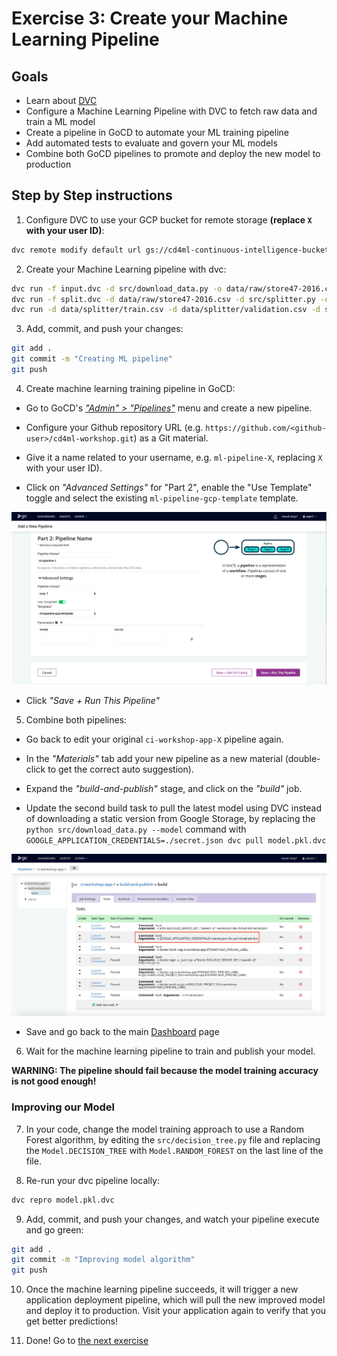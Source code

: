 # Exercise 3: Create your Machine Learning Pipeline

## Goals

* Learn about [DVC](https://dvc.org/)
* Configure a Machine Learning Pipeline with DVC to fetch raw data and train a
ML model
* Create a pipeline in GoCD to automate your ML training pipeline
* Add automated tests to evaluate and govern your ML models
* Combine both GoCD pipelines to promote and deploy the new model to production

## Step by Step instructions

1. Configure DVC to use your GCP bucket for remote storage **(replace `X` with
  your user ID)**:
```bash
dvc remote modify default url gs://cd4ml-continuous-intelligence-bucket-X
```

2. Create your Machine Learning pipeline with dvc:
```bash
dvc run -f input.dvc -d src/download_data.py -o data/raw/store47-2016.csv python src/download_data.py
dvc run -f split.dvc -d data/raw/store47-2016.csv -d src/splitter.py -o data/splitter/train.csv -o data/splitter/validation.csv python src/splitter.py
dvc run -d data/splitter/train.csv -d data/splitter/validation.csv -d src/decision_tree.py -o data/decision_tree/model.pkl -M results/metrics.json python src/decision_tree.py
```

3. Add, commit, and push your changes:
```bash
git add .
git commit -m "Creating ML pipeline"
git push
```

4. Create machine learning training pipeline in GoCD:

  * Go to GoCD's [*"Admin" > "Pipelines"*](http://gocd.cd4ml.net/go/admin/pipelines)
  menu and create a new pipeline.

  * Configure your Github repository URL (e.g. `https://github.com/<github-user>/cd4ml-workshop.git`) as a Git material.

  * Give it a name related to your username, e.g. `ml-pipeline-X`, replacing `X`
  with your user ID).

  * Click on *"Advanced Settings"* for "Part 2", enable the "Use Template"
  toggle and select the existing `ml-pipeline-gcp-template` template.

  <kbd>![GoCD Configuration for ML pipeline](./images/3-ml-pipeline.png)</kbd>

  * Click *"Save + Run This Pipeline"*

5. Combine both pipelines:

  * Go back to edit your original `ci-workshop-app-X` pipeline again.

  * In the *"Materials"* tab add your new pipeline as a new material
  (double-click to get the correct auto suggestion).

  * Expand the *"build-and-publish"* stage, and click on the *"build"* job.

  * Update the second build task to pull the latest model using DVC instead of downloading a static version from Google Storage, by replacing the
  `python src/download_data.py --model` command with
  `GOOGLE_APPLICATION_CREDENTIALS=./secret.json dvc pull model.pkl.dvc`

  <kbd>![Configuration for application pipeline](./images/3-app-pipeline.png)</kbd>

  * Save and go back to the main [Dashboard](http://gocd.cd4ml.net) page

6. Wait for the machine learning pipeline to train and publish your model.

**WARNING: The pipeline should fail because the model training accuracy is not
good enough!**

### Improving our Model

7. In your code, change the model training approach to use a Random Forest
algorithm, by editing the `src/decision_tree.py` file and replacing the `Model.DECISION_TREE` with `Model.RANDOM_FOREST` on the last line of the file.

8. Re-run your dvc pipeline locally:
```bash
dvc repro model.pkl.dvc
```

9. Add, commit, and push your changes, and watch your pipeline execute and go
green:
```bash
git add .
git commit -m "Improving model algorithm"
git push
```

10. Once the machine learning pipeline succeeds, it will trigger a new
application deployment pipeline, which will pull the new improved model and
deploy it to production. Visit your application again to verify that you get
better predictions!

11. Done! Go to [the next exercise](./4-tracking-experiments.md)
